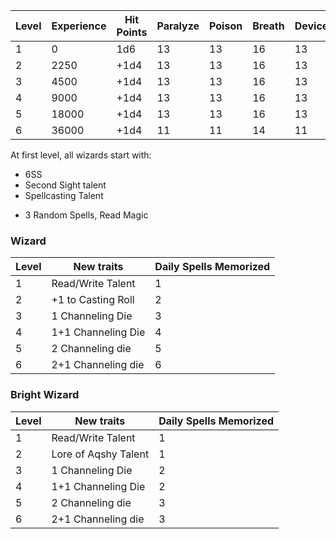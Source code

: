 | Level | Experience | Hit Points | Paralyze | Poison | Breath | Device | Magic |
| ----- | ---------- | ---------- | -------- | ------ | ------ | ------ | ----- |
| 1     | 0          | 1d6        | 13       | 13     | 16     | 13     | 14    |
| 2     | 2250       | +1d4       | 13       | 13     | 16     | 13     | 14    |
| 3     | 4500       | +1d4       | 13       | 13     | 16     | 13     | 14    |
| 4     | 9000       | +1d4       | 13       | 13     | 16     | 13     | 14    |
| 5     | 18000      | +1d4       | 13       | 13     | 16     | 13     | 14    |
| 6     | 36000      | +1d4       | 11       | 11     | 14     | 11     | 12    |
At first level, all wizards start with:
- 6SS
- Second Sight talent
- Spellcasting Talent
* 3 Random Spells, Read Magic 
### Wizard

| Level | New traits         | Daily Spells Memorized |
| ----- | ------------------ | ---------------------- |
| 1     | Read/Write Talent  | 1                      |
| 2     | +1 to Casting Roll | 2                      |
| 3     | 1 Channeling Die   | 3                      |
| 4     | 1+1 Channeling Die | 4                      |
| 5     | 2 Channeling die   | 5                      |
| 6     | 2+1 Channeling die | 6                      |
### Bright Wizard

| Level | New traits           | Daily Spells Memorized |
| ----- | -------------------- | ---------------------- |
| 1     | Read/Write Talent    | 1                      |
| 2     | Lore of Aqshy Talent | 1                      |
| 3     | 1 Channeling Die     | 2                      |
| 4     | 1+1 Channeling Die   | 2                      |
| 5     | 2 Channeling die     | 3                      |
| 6     | 2+1 Channeling die   | 3                      |
